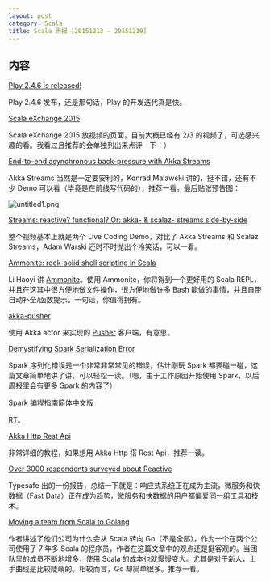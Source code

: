 ```yaml
---
layout: post
category: Scala
title: Scala 周报 [20151213 - 20151219]
---
```


## 内容

[Play 2.4.6 is released!](https://groups.google.com/forum/#!msg/play-framework/psGNQIC-b6Q/Mdx0JjCLAAAJ)

Play 2.4.6 发布，还是那句话，Play 的开发迭代真是快。

[Scala eXchange 2015](https://skillsmatter.com/conferences/6862-scala-exchange-2015#skillscasts)

Scala eXchange 2015 放视频的页面，目前大概已经有 2/3 的视频了，可选感兴趣的看。我看过且推荐的会单独列出来点评一下：）

[End-to-end asynchronous back-pressure with Akka Streams](https://skillsmatter.com/skillscasts/6869-workshop-end-to-end-asynchronous-back-pressure-with-akka-streams)

Akka Streams 当然是一定要安利的，Konrad Malawski 讲的，挺不错，还有不少 Demo 可以看（毕竟是在前线写代码的），推荐一看。最后贴张预告图：

![untitled1.png](http://7vzsv4.com1.z0.glb.clouddn.com/FuNB5lUa42Jmkqo6z6-b14cpKdOP)

[Streams: reactive? functional? Or: akka- & scalaz- streams side-by-side](https://skillsmatter.com/skillscasts/6877-streams-reactive-functional-or-akka-and-scalaz-streams-side-by-side)

整个视频基本上就是两个 Live Coding Demo，对比了 Akka Streams 和 Scalaz Streams，Adam Warski 还时不时抛出个冷笑话，可以一看。

[Ammonite: rock-solid shell scripting in Scala](https://skillsmatter.com/skillscasts/6863-ammonite-rock-solid-shell-scripting-in-scala)

Li Haoyi 讲 [Ammonite](https://lihaoyi.github.io/Ammonite/)。使用 Ammonite，你将得到一个更好用的 Scala REPL，并且在这其中很方便地做文件操作，很方便地做许多 Bash 能做的事情，并且自带自动补全/函数提示。一句话，你值得拥有。

[akka-pusher](https://github.com/dtaniwaki/akka-pusher)

使用 Akka actor 来实现的 [Pusher](https://pusher.com/) 客户端，有意思。

[Demystifying Spark Serialization Error](http://www.cakesolutions.net/teamblogs/demystifying-spark-serialisation-error)

Spark 序列化错误是一个非常非常常见的错误，估计刚玩 Spark 都要碰一碰，这篇文章简单地讲了讲，可以轻松一读。（嗯，由于工作原因开始使用 Spark，以后周报里会有更多 Spark 的内容了）

[Spark 编程指南简体中文版](https://endymecy.gitbooks.io/spark-programming-guide-zh-cn/content/index.html)

RT。

[Akka Http Rest Api](http://www.bbartosz.com/blog/2015/12/14/akka-http-rest-api/)

非常详细的教程，如果想用 Akka Http 搭 Rest Api，推荐一读。

[Over 3000 respondents surveyed about Reactive](https://www.typesafe.com/blog/going-reactive-2016-microservices-fast-data-driving-adoption)

Typesafe 出的一份报告，总结一下就是：响应式系统正在成为主流，微服务和快数据（Fast Data）正在成为趋势，微服务和快数据的用户都偏爱同一组工具和技术。

[Moving a team from Scala to Golang](http://jimplush.com/talk/2015/12/19/moving-a-team-from-scala-to-golang/)

作者讲述了他们公司为什么会从 Scala 转向 Go（不是全部），作为一个在两个公司使用了 7 年多 Scala 的程序员，作者在这篇文章中的观点还是挺客观的。当团队里的成员不断地增多，使用 Scala 的成本也就慢慢变大。尤其是对于新人，上手曲线是比较陡峭的。相较而言，Go 却简单很多。推荐一看。
